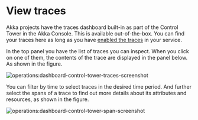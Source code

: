 # View traces 

Akka projects have the traces dashboard built-in as part of the Control Tower in the Akka Console. This is available out-of-the-box. You can find your traces here as long as you have [enabled the traces](operations:observability-and-monitoring/observability-exports.adoc#activating_tracing) in your service.

In the top panel you have the list of traces you can inspect. When you click on one of them, the contents of the trace are displayed in the panel below. As shown in the figure. 

![operations:dashboard-control-tower-traces-screenshot](operations:dashboard-control-tower-traces-screenshot.png)

You can filter by time to select traces in the desired time period. And further select the spans of a trace to find out more details about its attributes and resources, as shown in the figure. 

![operations:dashboard-control-tower-span-screenshot](operations:dashboard-control-tower-span-screenshot.png)
